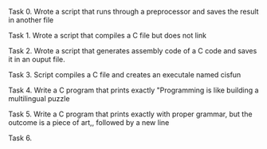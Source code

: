 Task 0. Wrote a script that runs through a preprocessor and saves the result in another file

Task 1. Wrote a script that compiles a C file but does not link

Task 2. Wrote a script that generates assembly code of a C code and saves it in an ouput file.

Task 3. Script compiles a C file and creates an executale named cisfun

Task 4. Write a C program that prints exactly "Programming is like building a multilingual puzzle

Task 5. Write a C program that prints exactly with proper grammar, but the outcome is a piece of art,, followed by a new line

Task 6.    
